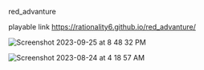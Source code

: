 red_advanture

playable link
https://rationality6.github.io/red_advanture/


![Screenshot 2023-09-25 at 8 48 32 PM](https://github.com/rationality6/red_advanture/assets/3889468/0452ef3b-64a3-4886-ad1c-e18bb5bb532c)


![Screenshot 2023-08-24 at 4 18 57 AM](https://github.com/rationality6/red_advanture/assets/3889468/c6fdda93-58bf-4bd0-9490-8933c0a531bb)
